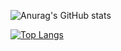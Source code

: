![Anurag's GitHub stats](https://github-readme-stats.vercel.app/api?username=sunwookim05&show_icons=true&theme=tokyonight)

[![Top Langs](https://github-readme-stats.vercel.app/api/top-langs/?username=sunwookim05&layout=compact&theme=tokyonight)](https://github.com/anuraghazra/github-readme-stats)
